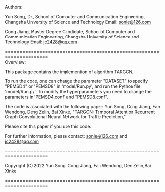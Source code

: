 Authors: 

Yun Song,
Dr.,
School of Computer and Communication Engineering, 
Changsha University of Science and Technology
Email: sonie@126.com

Cong Jiang,
Master Degree Candidate,
School of Computer and Communication Engineering, 
Changsha University of Science and Technology
Email: jc2428@qq.com

=====================================================================\
Overview:

This package contains the implemention of algorithm TARGCN.  

To run the code, one can change the parameter "DATASET" to specify "PEMSD4" 
or "PEMSD8" in 'model/Run.py', and run the Python file 'model/Run.py'. 
To modify the hyperparameters you need to change the parameters in 'PEMSD4.conf' 
and "PEMSD8.conf".
  
The code is associated with the following paper: 
Yun Song, Cong Jiang, Fan Wendong, Deng Zelin, Bai Xinke, "TARGCN: Temporal 
Attention Recurrent Graph Convolutional Neural Network for Traffic Prediction," 
   
Please cite this paper if you use this code. 
 
For further information, please contact: sonie@126.com and jc2428@qq.com

=====================================================================

Copyright (C) 2022 Yun Song, Cong Jiang, Fan Wendong, Den Zelin,Bai Xinke

=====================================================================
